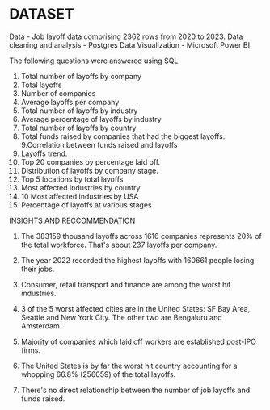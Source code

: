# DATASET
Data - Job layoff data comprising 2362 rows from 2020 to 2023.
Data cleaning and analysis - Postgres
Data Visualization - Microsoft Power BI

The following questions were answered using SQL
1. Total number of layoffs by company
2. Total layoffs
3.  Number of companies
4. Average layoffs per company
5. Total number of layoffs by industry
6. Average percentage of layoffs by industry
7. Total number of layoffs by country
8. Total funds raised by companies that had the biggest layoffs.
9.Correlation between funds raised and layoffs
10. Layoffs trend.
11. Top 20 companies by percentage laid off.
12. Distribution of layoffs by company stage.
13. Top 5 locations by total layoffs
14. Most affected industries by country
15. 10 Most affected industries by USA
16. Percentage of layoffs at various stages

INSIGHTS AND RECCOMMENDATION
 1. The 383159 thousand layoffs across 1616 companies represents 20% of the total workforce.
That's about 237 layoffs per company.

 2. The year 2022 recorded the highest layoffs with 160661 people losing their jobs.

 3. Consumer, retail transport and finance are among the worst hit industries.

 4. 3 of the 5 worst affected cities are in the United States: SF Bay Area, Seattle and New York City.
The other two are Bengaluru and Amsterdam.

 5. Majority of companies which laid off workers are established post-IPO firms.

 6. The United States is by far the worst hit country accounting for a whopping 66.8% (256059) of the total layoffs.

 7. There's no direct relationship between the number of job layoffs and funds raised. 
